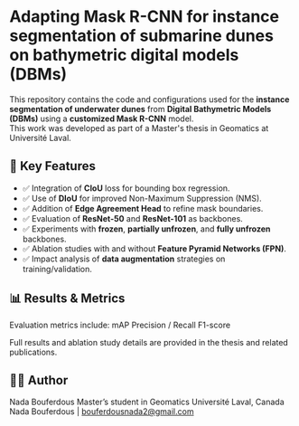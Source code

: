 # Adapting Mask R-CNN for instance segmentation of submarine dunes on bathymetric digital models (DBMs)

This repository contains the code and configurations used for the **instance segmentation of underwater dunes** from **Digital Bathymetric Models (DBMs)** using a **customized Mask R-CNN** model.  
This work was developed as part of a Master's thesis in Geomatics at Université Laval.

## 🧠 Key Features

- ✅ Integration of **CIoU** loss for bounding box regression.
- ✅ Use of **DIoU** for improved Non-Maximum Suppression (NMS).
- ✅ Addition of **Edge Agreement Head** to refine mask boundaries.
- ✅ Evaluation of **ResNet-50** and **ResNet-101** as backbones.
- ✅ Experiments with **frozen**, **partially unfrozen**, and **fully unfrozen** backbones.
- ✅ Ablation studies with and without **Feature Pyramid Networks (FPN)**.
- ✅ Impact analysis of **data augmentation** strategies on training/validation.

## 📊 Results & Metrics

Evaluation metrics include:
mAP
Precision / Recall
F1-score

Full results and ablation study details are provided in the thesis and related publications.

## 👩‍💻 Author

Nada Bouferdous
Master’s student in Geomatics
Université Laval, Canada
Nada Bouferdous | bouferdousnada2@gmail.com

